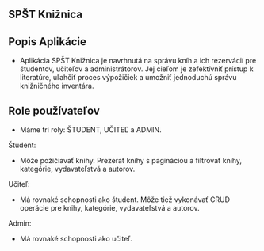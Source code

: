 ## SPŠT Knižnica

## Popis Aplikácie

- Aplikácia SPŠT Knižnica je navrhnutá na správu kníh a ich rezervácií pre študentov, učiteľov a administrátorov. Jej cieľom je zefektívniť prístup k literatúre, uľahčiť proces výpožičiek a umožniť jednoduchú správu knižničného inventára.

## Role používateľov
- Máme tri roly: ŠTUDENT, UČITEĽ a ADMIN.

Študent:

- Môže požičiavať knihy.
Prezerať knihy s pagináciou a filtrovať knihy, kategórie, vydavateľstvá a autorov.

Učiteľ:

- Má rovnaké schopnosti ako študent.
Môže tiež vykonávať CRUD operácie pre knihy, kategórie, vydavateľstvá a autorov.

Admin:

- Má rovnaké schopnosti ako učiteľ.
